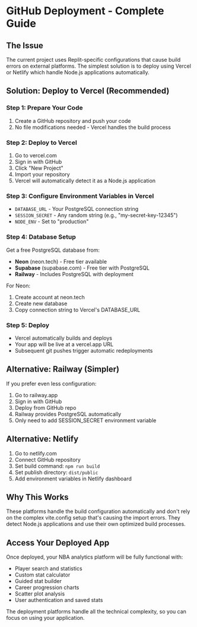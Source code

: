 # GitHub Deployment - Complete Guide

## The Issue
The current project uses Replit-specific configurations that cause build errors on external platforms. The simplest solution is to deploy using Vercel or Netlify which handle Node.js applications automatically.

## Solution: Deploy to Vercel (Recommended)

### Step 1: Prepare Your Code
1. Create a GitHub repository and push your code
2. No file modifications needed - Vercel handles the build process

### Step 2: Deploy to Vercel
1. Go to vercel.com
2. Sign in with GitHub
3. Click "New Project"
4. Import your repository
5. Vercel will automatically detect it as a Node.js application

### Step 3: Configure Environment Variables in Vercel
- `DATABASE_URL` - Your PostgreSQL connection string
- `SESSION_SECRET` - Any random string (e.g., "my-secret-key-12345")
- `NODE_ENV` - Set to "production"

### Step 4: Database Setup
Get a free PostgreSQL database from:
- **Neon** (neon.tech) - Free tier available
- **Supabase** (supabase.com) - Free tier with PostgreSQL
- **Railway** - Includes PostgreSQL with deployment

For Neon:
1. Create account at neon.tech
2. Create new database
3. Copy connection string to Vercel's DATABASE_URL

### Step 5: Deploy
- Vercel automatically builds and deploys
- Your app will be live at a vercel.app URL
- Subsequent git pushes trigger automatic redeployments

## Alternative: Railway (Simpler)

If you prefer even less configuration:

1. Go to railway.app
2. Sign in with GitHub
3. Deploy from GitHub repo
4. Railway provides PostgreSQL automatically
5. Only need to add SESSION_SECRET environment variable

## Alternative: Netlify

1. Go to netlify.com
2. Connect GitHub repository
3. Set build command: `npm run build`
4. Set publish directory: `dist/public`
5. Add environment variables in Netlify dashboard

## Why This Works
These platforms handle the build configuration automatically and don't rely on the complex vite.config setup that's causing the import errors. They detect Node.js applications and use their own optimized build processes.

## Access Your Deployed App
Once deployed, your NBA analytics platform will be fully functional with:
- Player search and statistics
- Custom stat calculator
- Guided stat builder
- Career progression charts
- Scatter plot analysis
- User authentication and saved stats

The deployment platforms handle all the technical complexity, so you can focus on using your application.